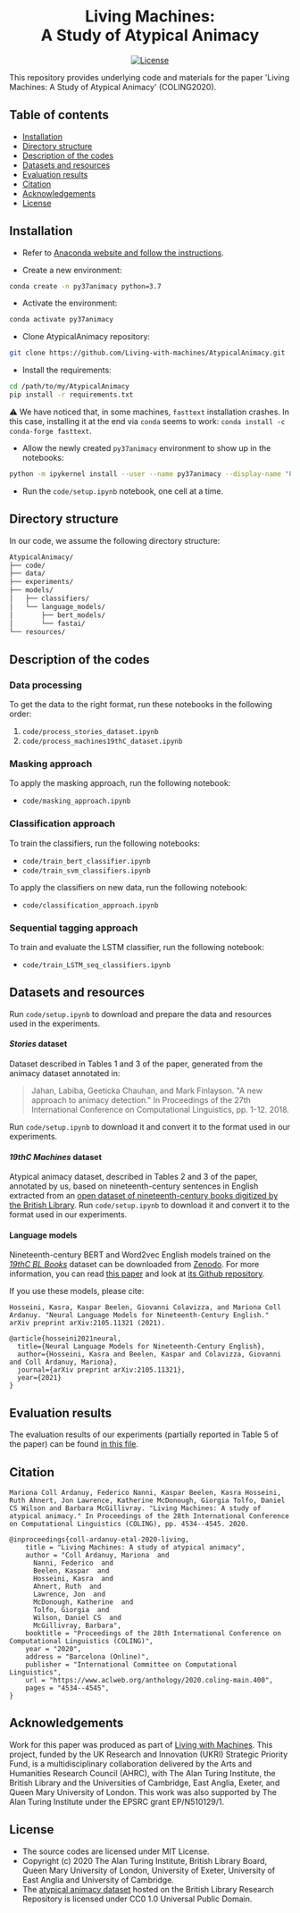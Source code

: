 <div align="center">
    <h1>Living Machines:<br>
      A Study of Atypical Animacy</h1>
</div>
 
<p align="center">
    <a href="https://github.com/Living-with-machines/AtypicalAnimacy/blob/main/LICENSE">
        <img alt="License" src="https://img.shields.io/badge/License-MIT-yellow.svg">
    </a>
    <br/>
</p>

This repository provides underlying code and materials for the paper 'Living Machines: A Study of Atypical Animacy' (COLING2020).

## Table of contents

* [Installation](https://github.com/Living-with-machines/AtypicalAnimacy/#installation)
* [Directory structure](https://github.com/Living-with-machines/AtypicalAnimacy/#directory-structure)
* [Description of the codes](https://github.com/Living-with-machines/AtypicalAnimacy/#description-of-the-codes)
* [Datasets and resources](https://github.com/Living-with-machines/AtypicalAnimacy/#datasets-and-resources)
* [Evaluation results](https://github.com/Living-with-machines/AtypicalAnimacy/#evaluation-results)
* [Citation](https://github.com/Living-with-machines/AtypicalAnimacy/#citation)
* [Acknowledgements](https://github.com/Living-with-machines/AtypicalAnimacy/#acknowledgements)
* [License](https://github.com/Living-with-machines/AtypicalAnimacy/#license)

## Installation

* Refer to [Anaconda website and follow the instructions](https://docs.anaconda.com/anaconda/install/).

* Create a new environment:

```bash
conda create -n py37animacy python=3.7
```

* Activate the environment:

```bash
conda activate py37animacy
```

* Clone AtypicalAnimacy repository:

```bash
git clone https://github.com/Living-with-machines/AtypicalAnimacy.git
```

* Install the requirements:

```bash
cd /path/to/my/AtypicalAnimacy
pip install -r requirements.txt
```

:warning: We have noticed that, in some machines, `fasttext` installation crashes. In this case, installing it at the end via `conda` seems to work: `conda install -c conda-forge fasttext`.

* Allow the newly created `py37animacy` environment to show up in the notebooks:

```bash
python -m ipykernel install --user --name py37animacy --display-name "Python (py37animacy)"
```

* Run the `code/setup.ipynb` notebook, one cell at a time.


## Directory structure

In our code, we assume the following directory structure:

```bash
AtypicalAnimacy/
├── code/
├── data/
├── experiments/
├── models/
│   ├── classifiers/
│   └── language_models/
│       ├── bert_models/
│       └── fastai/
└── resources/
```

## Description of the codes

### Data processing
To get the data to the right format, run these notebooks in the following order:
1. `code/process_stories_dataset.ipynb`
2. `code/process_machines19thC_dataset.ipynb`

### Masking approach

To apply the masking approach, run the following notebook:
* `code/masking_approach.ipynb`

### Classification approach

To train the classifiers, run the following notebooks:
* `code/train_bert_classifier.ipynb`
* `code/train_svm_classifiers.ipynb`

To apply the classifiers on new data, run the following notebook:
* `code/classification_approach.ipynb`

### Sequential tagging approach
To train and evaluate the LSTM classifier, run the following notebook:
* `code/train_LSTM_seq_classifiers.ipynb`

## Datasets and resources

Run `code/setup.ipynb` to download and prepare the data and resources used in the experiments.

#### _Stories_ dataset
Dataset described in Tables 1 and 3 of the paper, generated from the animacy dataset annotated in:
  > Jahan, Labiba, Geeticka Chauhan, and Mark Finlayson. "A new approach to animacy detection." In Proceedings of the 27th International Conference on Computational Linguistics, pp. 1-12. 2018.

Run `code/setup.ipynb` to download it and convert it to the format used in our experiments.
  
#### _19thC Machines_ dataset
Atypical animacy dataset, described in Tables 2 and 3 of the paper, annotated by us, based on nineteenth-century sentences in English extracted from an [open dataset of nineteenth-century books digitized by the British Library](https://data.bl.uk/digbks/db14.html). Run `code/setup.ipynb` to download it and convert it to the format used in our experiments.

#### Language models
Nineteenth-century BERT and Word2vec English models trained on the [_19thC BL Books_](https://data.bl.uk/digbks/db14.html) dataset can be downloaded from [Zenodo](https://zenodo.org/record/4782245). For more information, you can read [this paper](https://arxiv.org/abs/2105.11321) and look at [its Github repository](https://github.com/Living-with-machines/histLM).

If you use these models, please cite:
```
Hosseini, Kasra, Kaspar Beelen, Giovanni Colavizza, and Mariona Coll Ardanuy. "Neural Language Models for Nineteenth-Century English." arXiv preprint arXiv:2105.11321 (2021).
```

```
@article{hosseini2021neural,
  title={Neural Language Models for Nineteenth-Century English},
  author={Hosseini, Kasra and Beelen, Kaspar and Colavizza, Giovanni and Coll Ardanuy, Mariona},
  journal={arXiv preprint arXiv:2105.11321},
  year={2021}
}
```

## Evaluation results

The evaluation results of our experiments (partially reported in Table 5 of the paper) can be found [in this file](https://github.com/Living-with-machines/AtypicalAnimacy/blob/main/evaluation.md).

## Citation

```
Mariona Coll Ardanuy, Federico Nanni, Kaspar Beelen, Kasra Hosseini, Ruth Ahnert, Jon Lawrence, Katherine McDonough, Giorgia Tolfo, Daniel CS Wilson and Barbara McGillivray. "Living Machines: A study of atypical animacy." In Proceedings of the 28th International Conference on Computational Linguistics (COLING), pp. 4534--4545. 2020.
```

```
@inproceedings{coll-ardanuy-etal-2020-living,
    title = "Living Machines: A study of atypical animacy",
    author = "Coll Ardanuy, Mariona  and
      Nanni, Federico  and
      Beelen, Kaspar  and
      Hosseini, Kasra  and
      Ahnert, Ruth  and
      Lawrence, Jon  and
      McDonough, Katherine  and
      Tolfo, Giorgia  and
      Wilson, Daniel CS  and
      McGillivray, Barbara",
    booktitle = "Proceedings of the 28th International Conference on Computational Linguistics (COLING)",
    year = "2020",
    address = "Barcelona (Online)",
    publisher = "International Committee on Computational Linguistics",
    url = "https://www.aclweb.org/anthology/2020.coling-main.400",
    pages = "4534--4545",
}
```

## Acknowledgements

Work for this paper was produced as part of [Living with Machines](http://livingwithmachines.ac.uk/). This project, funded by the UK Research and Innovation (UKRI) Strategic Priority Fund, is a multidisciplinary collaboration delivered by the Arts and Humanities Research Council (AHRC), with The Alan Turing Institute, the British Library and the Universities of Cambridge, East Anglia, Exeter, and Queen Mary University of London. This work was also supported by The Alan Turing Institute under the EPSRC grant EP/N510129/1.

## License

- The source codes are licensed under MIT License.
- Copyright (c) 2020 The Alan Turing Institute, British Library Board, Queen Mary University of London, University of Exeter, University of East Anglia and University of Cambridge.
- The [atypical animacy dataset](https://bl.iro.bl.uk/work/ns/323177af-6081-4e93-8aaf-7932ca4a390a) hosted on the British Library Research Repository is licensed under CC0 1.0 Universal Public Domain.
